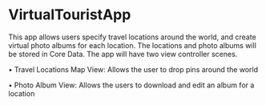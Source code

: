 # VirtualTouristApp

This app allows users specify travel locations around the world, and create virtual photo albums for each location. The locations and photo albums will be stored in Core Data.
The app will have two view controller scenes.

  • Travel Locations Map View: Allows the user to drop pins around the world
  
  • Photo Album View: Allows the users to download and edit an album for a location
